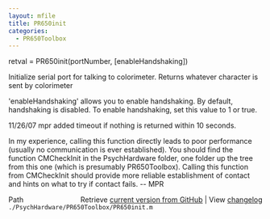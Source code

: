 ```yaml
---
layout: mfile
title: PR650init
categories:
  - PR650Toolbox
---
```


retval = PR650init\(portNumber, \[enableHandshaking\]\)

Initialize serial port for talking to colorimeter.
Returns whatever character is sent by colorimeter

'enableHandshaking' allows you to enable handshaking.  By default,
handshaking is disabled.  To enable handshaking, set this value to 1 or
true.

11/26/07    mpr   added timeout if nothing is returned within 10 seconds.

In my experience, calling this function directly leads to poor performance
\(usually no communication is ever established\).  You should find the function
CMCheckInit in the PsychHardware folder, one folder up the tree from this one
\(which is presumably PR650Toolbox\).  Calling this function from CMCheckInit
should provide more reliable establishment of contact and hints on what to
try if contact fails.  \-\- MPR


<div class="code_header" style="text-align:right;">
  <span style="float:left;">Path&nbsp;&nbsp;</span> <span class="counter">Retrieve <a href=
  "https://raw.github.com/Psychtoolbox-3/Psychtoolbox-3/beta/./PsychHardware/PR650Toolbox/PR650init.m">current version from GitHub</a> | View <a href=
  "https://github.com/Psychtoolbox-3/Psychtoolbox-3/commits/beta/./PsychHardware/PR650Toolbox/PR650init.m">changelog</a></span>
</div>
<div class="code">
  <code>./PsychHardware/PR650Toolbox/PR650init.m</code>
</div>

